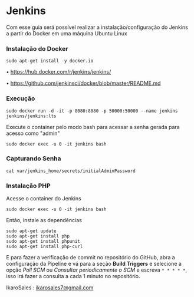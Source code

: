 # Jenkins
Com esse guia será possível realizar a instalação/configuração do Jenkins a partir do Docker em uma máquina Ubuntu Linux

### Instalação do Docker

```
sudo apt-get install -y docker.io
```

• https://hub.docker.com/r/jenkins/jenkins/

• https://github.com/jenkinsci/docker/blob/master/README.md

### Execução
```
sudo docker run -d -it -p 8080:8080 -p 50000:50000 --name jenkins jenkins/jenkins:lts
```

Execute o container pelo modo bash para acessar a senha gerada para acesso como "admin"
```
sudo docker exec -u 0 -it jenkins bash
```
### Capturando Senha
```
cat var/jenkins_home/secrets/initialAdminPassword
```

### Instalação PHP
Acesse o container do Jenkins
```
sudo docker exec -u 0 -it jenkins bash
```

Então, instale as dependências
```
sudo apt-get update
sudo apt-get install php
sudo apt-get install phpunit
sudo apt-get install php-curl
```
E para fazer a verificação de commit no repositório do GitHub, abra a configuração da Pipeline e vá para a seção **Build Triggers** e selecione a opção *Poll SCM* ou *Consultar periodicamente o SCM* e escreva `* * * * *`, isso irá fazer a consulta a cada 1 minuto no repositório.

IkaroSales : ikarosales7@gmail.com
